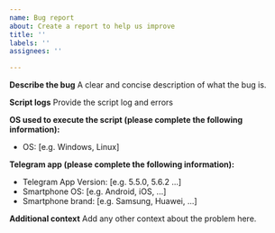 ```yaml
---
name: Bug report
about: Create a report to help us improve
title: ''
labels: ''
assignees: ''

---
```


**Describe the bug**
A clear and concise description of what the bug is.

**Script logs**
Provide the script log and errors

**OS used to execute the script (please complete the following information):**
 - OS: [e.g. Windows, Linux]

**Telegram app (please complete the following information):**
- Telegram App Version: [e.g. 5.5.0, 5.6.2 ...]
- Smartphone OS: [e.g. Android, iOS, ...]
- Smartphone brand: [e.g. Samsung, Huawei, ...]

**Additional context**
Add any other context about the problem here.

